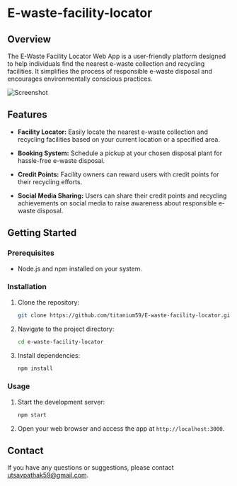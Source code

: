 # E-waste-facility-locator

## Overview

The E-Waste Facility Locator Web App is a user-friendly platform designed to help individuals find the nearest e-waste collection and recycling facilities. It simplifies the process of responsible e-waste disposal and encourages environmentally conscious practices.

![Screenshot](screenshot.png)

## Features

- **Facility Locator:** Easily locate the nearest e-waste collection and recycling facilities based on your current location or a specified area.

- **Booking System:** Schedule a pickup at your chosen disposal plant for hassle-free e-waste disposal.

- **Credit Points:** Facility owners can reward users with credit points for their recycling efforts.

- **Social Media Sharing:** Users can share their credit points and recycling achievements on social media to raise awareness about responsible e-waste disposal.

## Getting Started

### Prerequisites

- Node.js and npm installed on your system.

### Installation

1. Clone the repository:

   ```bash
   git clone https://github.com/titanium59/E-waste-facility-locator.git
2. Navigate to the project directory:

   ```bash
   cd e-waste-facility-locator
   ```

3. Install dependencies:

   ```bash
   npm install
   ```

### Usage

1. Start the development server:

   ```bash
   npm start
   ```

2. Open your web browser and access the app at `http://localhost:3000`.

## Contact

If you have any questions or suggestions, please contact utsavpathak59@gmail.com.
